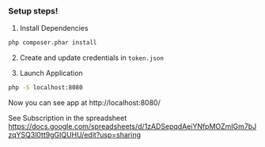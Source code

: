 ### Setup steps!

1. Install Dependencies
```sh
php composer.phar install
```

2. Create and update credentials in `token.json`

3. Launch Application
```sh
php -S localhost:8080
```

Now you can see app at http://localhost:8080/

See Subscription in the spreadsheet https://docs.google.com/spreadsheets/d/1zADSepqdAeiYNfpMOZmIGm7bJzqYSQ3l0tt9gGIQUHU/edit?usp=sharing
